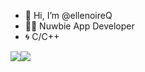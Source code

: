 - 👋 Hi, I’m @ellenoireQ
- 🧑‍💻 Nuwbie App Developer
- 🌀 C/C++

<div align="center">
  <div style="display: flex;">
    <img src="https://github-readme-stats.vercel.app/api/top-langs/?username=ellenoireQ &layout=compact&show_icons=true&title_color=ffffff&icon_color=34abeb&text_color=daf7dc&bg_color=151515" style="vertical-align: top;" />
    <img src="https://github-readme-stats.vercel.app/api?username=ellenoireQ &show_icons=true&title_color=ffffff&icon_color=34abeb&text_color=daf7dc&bg_color=151515" />
  </div>
</div>

<!---
ellenoireQ/ellenoireQ is a ✨ special ✨ repository because its `README.md` (this file) appears on your GitHub profile.
You can click the Preview link to take a look at your changes.
--->
